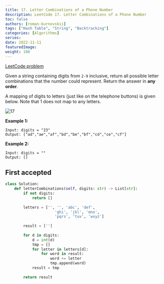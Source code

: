 ```yaml
---
title: 17. Letter Combinations of a Phone Number
description: LeetCode 17. Letter Combinations of a Phone Number
toc: false
authors: [roman-kurnovskii]
tags: ["Hash Table", "String", "Backtracking"]
categories: [Algorithms]
series:
date: 2022-11-11
featuredImage:
weight: 180
---
```


[LeetCode problem](https://leetcode.com/problems/letter-combinations-of-a-phone-number/)

Given a string containing digits from `2-9` inclusive, return all possible letter combinations that the number could represent. Return the answer in **any order**.

A mapping of digits to letters (just like on the telephone buttons) is given below. Note that 1 does not map to any letters.

![17](https://assets.leetcode.com/uploads/2022/03/15/1200px-telephone-keypad2svg.png)

**Example 1:**

    Input: digits = "23"
    Output: ["ad","ae","af","bd","be","bf","cd","ce","cf"]

**Example 2:**

    Input: digits = ""
    Output: []


## First accepted

```python
class Solution:
    def letterCombinations(self, digits: str) -> List[str]:
        if not digits:
            return []
        
        letters = ['', '', 'abc', 'def', 
                      'ghi', 'jkl', 'mno', 
                      'pqrs', 'tuv', 'wxyz']
        
        result = ['']
        
        for d in digits:
            d = int(d)
            tmp = []
            for letter in letters[d]:
                for word in result:
                    word += letter
                    tmp.append(word)
            result = tmp
        
        return result
```
